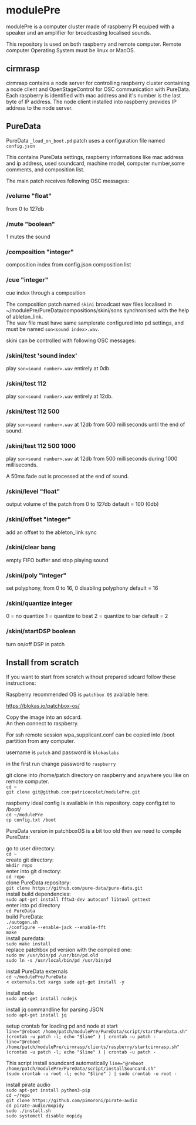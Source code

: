 # modulePre

modulePre is a computer cluster made of raspberry PI equiped with a speaker and an amplifier for broadcasting localised sounds.

This repository is used on both raspberry and remote computer.
Remote computer Operating System must be linux or MacOS.

## cirmrasp
cirmrasp contains a node server for controlling raspberry cluster containing a node client and OpenStageControl for OSC communication with PureData.
Each raspberry is identified with mac address and it's number is the last byte of IP address.
The node client installed into raspberry provides IP address to the node server.

## PureData
PureData `_load_on_boot.pd` patch uses a configuration file named `config.json`

This contains PureData settings, raspberry informations like mac address and ip address, used soundcard, machine model, computer number,some comments, and composition list.

The main patch receives following OSC messages:

### /volume "float"
 from 0 to 127db
 
### /mute "boolean"
 1 mutes the sound
 
### /composition "integer"
composition index from config.json composition list

### /cue "integer"
cue index through a composition

The composition patch named `skini` broadcast wav files localised in ~/modulePre/PureData/compositions/skini/sons synchronised with the help of ableton_link. <br />
The wav file must have same samplerate configured into pd settings, and must be named `son<sound index>.wav`.

skini can be controlled with following OSC messages:

### /skini/test 'sound index'
play `son<sound number>.wav` entirely at 0db.

### /skini/test 112
play `son<sound number>.wav` entirely at 12db.

### /skini/test 112 500
play `son<sound number>.wav` at 12db from 500 milliseconds until the end of sound.

### /skini/test 112 500 1000
play `son<sound number>.wav` at 12db from 500 milliseconds during 1000 milliseconds.

A 50ms fade out is processed at the end of sound.

### /skini/level "float"
output volume of the patch from 0 to 127db
default = 100 (0db)

### /skini/offset "integer"
add an offset to the ableton_link sync

### /skini/clear bang
empty FIFO buffer and stop playing sound

### /skini/poly "integer"
set polyphony, from 0 to 16, 0 disabling polyphony 
default = 16

### /skini/quantize integer
0 = no quantize
1 = quantize to beat
2 = quantize to bar
default = 2

### /skini/startDSP boolean
turn on/off DSP in patch


## Install from scratch

If you want to start from scratch without prepared sdcard follow these instructions:

Raspberry recommended OS is `patchbox OS` available here:

https://blokas.io/patchbox-os/

Copy the image into an sdcard. <br />
An then connect to raspberry. <br />

For ssh remote session wpa_supplicant.conf can be copied into /boot partition from any computer. <br />

username is `patch` and password is `blokaslabs`  <br />

in the first run change password to `raspberry`  <br />

git clone into /home/patch directory on raspberry and anywhere you like on remote computer. <br />
`cd ~` <br />
`git clone git@github.com:patricecolet/modulePre.git`  <br />

raspberry ideal config is available in this repository.
copy config.txt to /boot/  <br />
`cd ~/modulePre`  <br />
`cp config.txt /boot`  <br />

PureData version in patchboxOS is a bit too old then we need to compile PureData:

go to user directory: <br />
`cd ~`  <br />
create git directory: <br />
`mkdir repo` <br />
enter into git directory: <br />
`cd repo` <br />
clone PureData repository: <br />
`git clone https://github.com/pure-data/pure-data.git` <br />
install build dependencies: <br />
`sudo apt-get install fftw3-dev autoconf libtool gettext` <br />
enter into pd directory <br />
`cd PureData` <br />
build PureData: <br />
`./autogen.sh` <br />
`./configure --enable-jack --enable-fft` <br />
`make` <br />
install puredata: <br />
`sudo make install` <br />
replace patchbox pd version with the compiled one: <br />
`sudo mv /usr/bin/pd /usr/bin/pd.old` <br />
`sudo ln -s /usr/local/bin/pd /usr/bin/pd` <br />

install PureData externals  <br />
`cd ~/modulePre/PureData`   <br />
`< externals.txt xargs sudo apt-get install -y`   <br />

install node   <br />
`sudo apt-get install nodejs`   <br />

install jq commandline for parsing JSON   <br />
`sudo apt-get install jq`   <br />

setup crontab for loading pd and node at start   <br />
`line="@reboot /home/patch/modulePre/PureData/script/startPureData.sh"`   <br />
`(crontab -u patch -l; echo "$line" ) | crontab -u patch -`   <br />
`line="@reboot /home/patch/modulePre/cirmrasp/clients/raspberry/startcirmrasp.sh"`   <br />
`(crontab -u patch -l; echo "$line" ) | crontab -u patch -`   <br />

This script install soundcard automatically
`line="@reboot /home/patch/modulePre/PureData/script/installSouncard.sh"`   <br />
`(sudo crontab -u root -l; echo "$line" ) | sudo crontab -u root -`   <br />

install pirate audio   <br />
`sudo apt-get install python3-pip`   <br />
`cd ~/repo`   <br />
`git clone https://github.com/pimoroni/pirate-audio`  <br />
`cd pirate-audio/mopidy`  <br />
`sudo ./install.sh`  <br />
`sudo systemctl disable mopidy`  <br />
